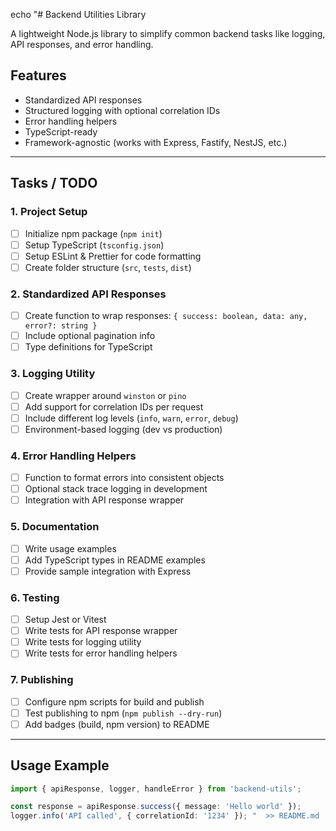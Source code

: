 echo "# Backend Utilities Library

A lightweight Node.js library to simplify common backend tasks like logging, API responses, and error handling.

## Features

- Standardized API responses
- Structured logging with optional correlation IDs
- Error handling helpers
- TypeScript-ready
- Framework-agnostic (works with Express, Fastify, NestJS, etc.)

---

## Tasks / TODO

### 1. Project Setup
- [ ] Initialize npm package (`npm init`)
- [ ] Setup TypeScript (`tsconfig.json`)
- [ ] Setup ESLint & Prettier for code formatting
- [ ] Create folder structure (`src`, `tests`, `dist`)

### 2. Standardized API Responses
- [ ] Create function to wrap responses: `{ success: boolean, data: any, error?: string }`
- [ ] Include optional pagination info
- [ ] Type definitions for TypeScript

### 3. Logging Utility
- [ ] Create wrapper around `winston` or `pino`
- [ ] Add support for correlation IDs per request
- [ ] Include different log levels (`info`, `warn`, `error`, `debug`)
- [ ] Environment-based logging (dev vs production)

### 4. Error Handling Helpers
- [ ] Function to format errors into consistent objects
- [ ] Optional stack trace logging in development
- [ ] Integration with API response wrapper

### 5. Documentation
- [ ] Write usage examples
- [ ] Add TypeScript types in README examples
- [ ] Provide sample integration with Express

### 6. Testing
- [ ] Setup Jest or Vitest
- [ ] Write tests for API response wrapper
- [ ] Write tests for logging utility
- [ ] Write tests for error handling helpers

### 7. Publishing
- [ ] Configure npm scripts for build and publish
- [ ] Test publishing to npm (`npm publish --dry-run`)
- [ ] Add badges (build, npm version) to README

---

## Usage Example

```ts
import { apiResponse, logger, handleError } from 'backend-utils';

const response = apiResponse.success({ message: 'Hello world' });
logger.info('API called', { correlationId: '1234' }); "  >> README.md
